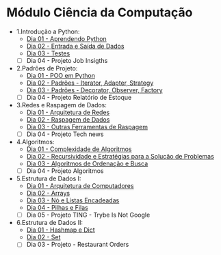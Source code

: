 # Módulo Ciência da Computação 

- 1.Introdução a Python:
  - [Dia 01 - Aprendendo Python](https://github.com/gustavogss/ciencia-da-computacao/blob/main/Introducao-a-python/dia-01-aprendendo-python)
  - [Dia 02 - Entrada e Saída de Dados](https://github.com/gustavogss/ciencia-da-computacao/blob/main/Introducao-a-python/dia-02-entrada-e-saida-de-dados)
  - [Dia 03 - Testes](https://github.com/gustavogss/ciencia-da-computacao/blob/main/Introducao-a-python/dia-03-testes)
  - [ ] Dia 04 - Projeto Job Insigths
- 2.Padrões de Projeto:
  - [Dia 01 - POO em Python](https://github.com/gustavogss/ciencia-da-computacao/tree/main/padroes-de-projeto/dia-01-poo-em-python)
  - [Dia 02 - Padrões - Iterator, Adapter, Strategy](https://github.com/gustavogss/ciencia-da-computacao/tree/main/padroes-de-projeto/dia-02-padores-iterator-adapter-strategy)
  - [Dia 03 - Padrões - Decorator, Observer, Factory](https://github.com/gustavogss/ciencia-da-computacao/tree/main/padroes-de-projeto/dia-03-padores-decorator-observer-factory)
  - [ ] Dia 04 - Projeto Relatório de Estoque
- 3.Redes e Raspagem de Dados:
  - [Dia 01 - Arquitetura de Redes](https://github.com/gustavogss/ciencia-da-computacao/tree/main/redes-e-raspagem-de-dados/dia-01-arquitetura-de-redes)
  - [Dia 02 - Raspagem de Dados](https://github.com/gustavogss/ciencia-da-computacao/tree/main/redes-e-raspagem-de-dados/dia-02-raspagem-de-dados)
  - [Dia 03 - Outras Ferramentas de Raspagem](https://github.com/gustavogss/ciencia-da-computacao/tree/main/redes-e-raspagem-de-dados/dia-03-outras-ferramentas-de-raspagem-de-dados)
  - [ ] Dia 04 - Projeto Tech news
- 4.Algoritmos:
  - [Dia 01 - Complexidade de Algoritmos](https://github.com/gustavogss/ciencia-da-computacao/tree/main/algoritmos/dia-01-complexidade-de-algoritmos)
  - [Dia 02 - Recursividade e Estratégias para a Solução de Problemas](https://github.com/gustavogss/ciencia-da-computacao/tree/main/algoritmos/dia-02-recursividade-e-estrategias-para-solucao-de-problemas)
  - [Dia 03 - Algoritmos de Ordenação e Busca](https://github.com/gustavogss/ciencia-da-computacao/tree/main/algoritmos/dia-03-algoritmos-de-ordenacao-e-busca)
  - [ ] Dia 04 - Projeto Algoritmos
- 5.Estrutura de Dados I:
  - [Dia 01 - Arquitetura de Computadores](https://github.com/gustavogss/ciencia-da-computacao/tree/main/estrutura-de-dados-I/dia-01-arquitetura-de-computadores)
  - [Dia 02 - Arrays](https://github.com/gustavogss/ciencia-da-computacao/tree/main/estrutura-de-dados-I/dia-02-arrays)
  - [Dia 03 - Nó e Listas Encadeadas](https://github.com/gustavogss/ciencia-da-computacao/tree/main/estrutura-de-dados-I/dia-03-no-e-listas-encadeadas)
  - [Dia 04 - Pilhas e Filas](https://github.com/gustavogss/ciencia-da-computacao/tree/main/estrutura-de-dados-I/dia-04-pilhas-e-filas)
  - [ ] Dia 05 - Projeto TING - Trybe Is Not Google
- 6.Estrutura de Dados II:
  - [Dia 01 - Hashmap e Dict](https://github.com/gustavogss/ciencia-da-computacao/tree/main/estrutura-de-dados-II/dia-01-hashmap-e-dick)
  - [Dia 02 - Set](https://github.com/gustavogss/ciencia-da-computacao/tree/main/estrutura-de-dados-II/dia-02-set)
  - [ ] Dia 03 - Projeto - Restaurant Orders
